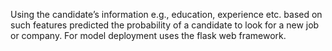 Using the candidate’s information e.g., education, experience etc. based on 
such features predicted the probability of a candidate to look for a new job or 
company. For model deployment uses the flask web framework. 
